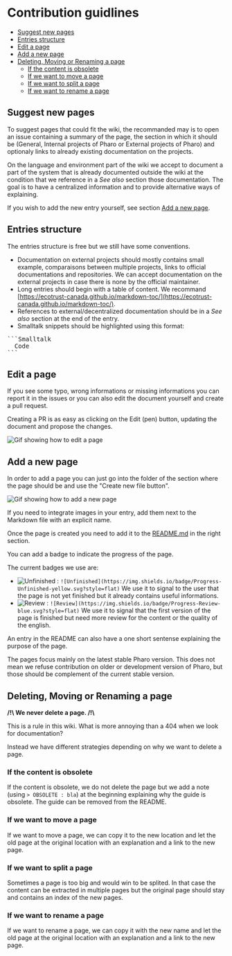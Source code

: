 # Contribution guidlines

  * [Suggest new pages](#suggest-new-pages)
  * [Entries structure](#entries-structure)
  * [Edit a page](#edit-a-page)
  * [Add a new page](#add-a-new-page)
  * [Deleting, Moving or Renaming a page](#deleting-moving-or-renaming-a-page)
    + [If the content is obsolete](#if-the-content-is-obsolete)
    + [If we want to move a page](#if-we-want-to-move-a-page)
    + [If we want to split a page](#if-we-want-to-split-a-page)
    + [If we want to rename a page](#if-we-want-to-rename-a-page)

## Suggest new pages

To suggest pages that could fit the wiki, the recommanded may is to open an issue containing a summary of the page, the section in which it should be (General, Internal projects of Pharo or External projects of Pharo) and optionaly links to already existing documentation on the projects.

On the language and environment part of the wiki we accept to document a part of the system that is already documented outside the wiki at the condition that we reference in a *See also* section those documentation. The goal is to have a centralized information and to provide alternative ways of explaining.

If you wish to add the new entry yourself, see section [Add a new page](#add-a-new-page).

## Entries structure

The entries structure is free but we still have some conventions. 

* Documentation on external projects should mostly contains small example, comparaisons between multiple projects, links to official documentations and repositories. We can accept documentation on the external projects in case there is none by the official maintainer.
* Long entries should begin with a table of content. We recommand [https://ecotrust-canada.github.io/markdown-toc/](https://ecotrust-canada.github.io/markdown-toc/).
* References to external/decentralized documentation should be in a *See also* section at the end of the entry.
* Smalltalk snippets should be highlighted using this format:


<pre>```Smalltalk
  Code
```</pre>

## Edit a page

If you see some typo, wrong informations or missing informations you can report it in the issues or you can also edit the document yourself and create a pull request.

Creating a PR is as easy as clicking on the Edit (pen) button, updating the document and propose the changes.

![Gif showing how to edit a page](Resources/EditPage.gif)

## Add a new page

In order to add a page you can just go into the folder of the section where the page should be and use the "Create new file button".

![Gif showing how to add a new page](Resources/CreatePage.gif)

If you need to integrate images in your entry, add them next to the Markdown file with an explicit name.

Once the page is created you need to add it to the [README.md](README.md) in the right section.

You can add a badge to indicate the progress of the page. 

The current badges we use are:
- ![Unfinished](https://img.shields.io/badge/Progress-Unfinished-yellow.svg?style=flat) : `![Unfinished](https://img.shields.io/badge/Progress-Unfinished-yellow.svg?style=flat)`  We use it to signal to the user that the page is not yet finished but it already contains useful informations.
- ![Review](https://img.shields.io/badge/Progress-Review-blue.svg?style=flat) : `![Review](https://img.shields.io/badge/Progress-Review-blue.svg?style=flat)` We use it to signal that the first version of the page is finished but need more review for the content or the quality of the english. 

An entry in the README can also have a one short sentense explaining the purpose of the page.

The pages focus mainly on the latest stable Pharo version. This does not mean we refuse contribution on older or development version of Pharo, but those should be complement of the current stable version.

## Deleting, Moving or Renaming a page

**/!\\ We never delete a page. /!\\**

This is a rule in this wiki. What is more annoying than a 404 when we look for documentation?

Instead we have different strategies depending on why we want to delete a page.

### If the content is obsolete

If the content is obsolete, we do not delete the page but we add a note (using `> OBSOLETE : bla`) at the beginning explaining why the guide is obsolete. The guide can be removed from the README. 

### If we want to move a page

If we want to move a page, we can copy it to the new location and let the old page at the original location with an explanation and a link to the new page.

### If we want to split a page

Sometimes a page is too big and would win to be splited. In that case the content can be extracted in multiple pages but the original page should stay and contains an index of the new pages.

### If we want to rename a page

If we want to rename a page, we can copy it with the new name and let the old page at the original location with an explanation and a link to the new page.
